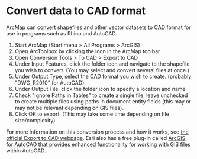 # Convert data to CAD format

ArcMap can convert shapefiles and other vector datasets to CAD format for use in programs such as Rhino and AutoCAD.

1. Start ArcMap (Start menu > All Programs > ArcGIS)
2. Open ArcToolbox by clicking the  icon in the ArcMap toolbar
3. Open Conversion Tools > To CAD > Export to CAD
4. Under Input Features, click the folder icon and navigate to the shapefile you wish to convert. (You may select and convert several files at once.)
5. Under Output Type, select the CAD format you wish to create. (probably "DWG_R2010" for AutoCAD)
6. Under Output File, click the folder icon to specify a location and name
7. Check "Ignore Paths in Tables" to create a single file, leave unchecked to create multiple files using paths in document entity fields (this may or may not be relevant depending on GIS files).
8. Click OK to export. (This may take some time depending on file size/complexity).

For more information on this conversion process and how it works, see [the official Export to CAD webpage](http://desktop.arcgis.com/en/arcmap/latest/tools/conversion-toolbox/export-to-cad.htm).  Esri also has a free plug-in called [ArcGIS for AutoCAD](https://www.esri.com/en-us/arcgis/products/arcgis-for-autocad) that provides enhanced functionality for working with GIS files within AutoCAD.
